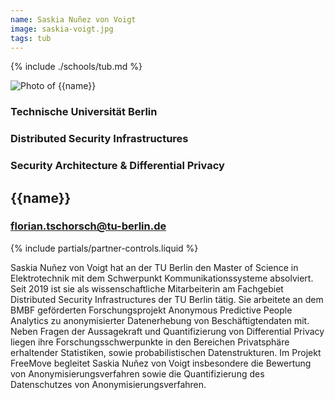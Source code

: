 ```yaml
---
name: Saskia Nuñez von Voigt
image: saskia-voigt.jpg
tags: tub
---
```


{% include ./schools/tub.md %}

<div class="component-partner">

![Photo of {{name}}](/assets/images/{{image}})

<div>

### Technische Universität Berlin

### Distributed Security Infrastructures

### Security Architecture & Differential Privacy

## {{name}}

### florian.tschorsch@tu-berlin.de


</div>
{% include partials/partner-controls.liquid %}
</div>

Saskia Nuñez von Voigt hat an der TU Berlin den Master of Science in Elektrotechnik mit dem Schwerpunkt Kommunikationssysteme absolviert. Seit 2019 ist sie als wissenschaftliche Mitarbeiterin am Fachgebiet Distributed Security Infrastructures der TU Berlin tätig. Sie arbeitete an dem BMBF geförderten Forschungsprojekt Anonymous Predictive People Analytics zu anonymisierter Datenerhebung von Beschäftigtendaten mit. Neben Fragen der Aussagekraft und Quantifizierung von Differential Privacy liegen ihre Forschungsschwerpunkte in den Bereichen Privatsphäre erhaltender Statistiken, sowie probabilistischen Datenstrukturen. Im Projekt FreeMove begleitet Saskia Nuñez von Voigt insbesondere die Bewertung von Anonymisierungsverfahren sowie die Quantifizierung des Datenschutzes von Anonymisierungsverfahren. 
